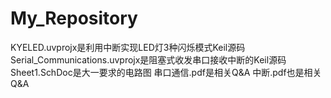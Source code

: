 # My_Repository
KYELED.uvprojx是利用中断实现LED灯3种闪烁模式Keil源码
Serial_Communications.uvprojx是阻塞式收发串口接收中断的Keil源码
Sheet1.SchDoc是大一要求的电路图
串口通信.pdf是相关Q&A
中断.pdf也是相关Q&A